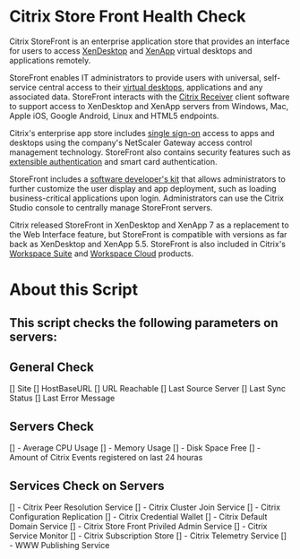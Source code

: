 # Citrix Store Front Health Check #

Citrix StoreFront is an enterprise application store that provides an interface for users to access [XenDesktop](https://searchvirtualdesktop.techtarget.com/definition/Citrix-XenDesktop) and [XenApp](https://searchvirtualdesktop.techtarget.com/definition/Citrix-XenApp) virtual desktops and applications remotely.

StoreFront enables IT administrators to provide users with universal, self-service central access to their [virtual desktops](https://searchvirtualdesktop.techtarget.com/definition/virtual-desktop), applications and any associated data. StoreFront interacts with the [Citrix Receiver](https://searchvirtualdesktop.techtarget.com/definition/Citrix-Receiver) client software to support access to XenDesktop and XenApp servers from Windows, Mac, Apple iOS, Google Android, Linux and HTML5 endpoints.

Citrix's enterprise app store includes [single sign-on](https://searchsecurity.techtarget.com/definition/single-sign-on?_gl=1*1k1v56b*_ga*MTM1NzA2MjYzMC4xNjE3MTAxNzk1*_ga_RRBYR9CGB9*MTYxODA2OTAwNi40LjAuMTYxODA2OTAwNi4w&_ga=2.177127149.979690428.1618069008-1357062630.1617101795) access to apps and desktops using the company's NetScaler Gateway access control management technology. StoreFront also contains security features such as [extensible authentication](https://searchsecurity.techtarget.com/definition/Extensible-Authentication-Protocol-EAP?_gl=1*22i4u0*_ga*MTM1NzA2MjYzMC4xNjE3MTAxNzk1*_ga_RRBYR9CGB9*MTYxODQwMzE3OC41LjAuMTYxODQwMzE4MS4w&_ga=2.220706128.979690428.1618069008-1357062630.1617101795) and smart card authentication.

StoreFront includes a [software developer's kit](https://whatis.techtarget.com/definition/software-developers-kit-SDK?_gl=1*17rrpg2*_ga*MTM1NzA2MjYzMC4xNjE3MTAxNzk1*_ga_RRBYR9CGB9*MTYxODQwMzE3OC41LjAuMTYxODQwMzE4MS4w&_ga=2.183081454.979690428.1618069008-1357062630.1617101795) that allows administrators to further customize the user display and app deployment, such as loading business-critical applications upon login. Administrators can use the Citrix Studio console to centrally manage StoreFront servers.


Citrix released StoreFront in XenDesktop and XenApp 7 as a replacement to the Web Interface feature, but StoreFront is compatible with versions as far back as XenDesktop and XenApp 5.5. StoreFront is also included in Citrix's [Workspace Suite](https://searchvirtualdesktop.techtarget.com/definition/Citrix-Workspace-Suite) and [Workspace Cloud](https://searchvirtualdesktop.techtarget.com/definition/Citrix-Workspace-Cloud) products.


# About this Script #

## This script checks the following parameters on servers: ##

## General Check
[] Site
[] HostBaseURL
[] URL Reachable
[] Last Source Server
[] Last Sync Status
[] Last Error Message
## Servers Check
  [] - Average CPU Usage
  [] - Memory Usage
  [] - Disk Space Free
  [] - Amount of Citrix Events registered on last 24 houras
 ## Services Check on Servers
  [] - Citrix Peer Resolution Service
  [] - Citrix Cluster Join Service
  [] - Citrix Configuration Replication
  [] - Citrix Credential Wallet
  [] - Citrix Default Domain Service
  [] - Citrix Store Front Priviled Admin Service
  [] - Citrix Service Monitor
  [] - Citrix Subscription Store
  [] - Citrix Telemetry Service
  [] - WWW Publishing Service











